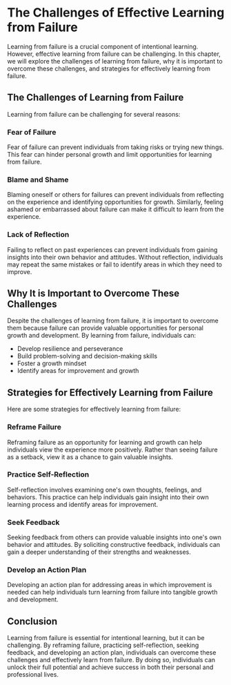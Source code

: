The Challenges of Effective Learning from Failure
===============================================================

Learning from failure is a crucial component of intentional learning. However, effective learning from failure can be challenging. In this chapter, we will explore the challenges of learning from failure, why it is important to overcome these challenges, and strategies for effectively learning from failure.

The Challenges of Learning from Failure
---------------------------------------

Learning from failure can be challenging for several reasons:

### Fear of Failure

Fear of failure can prevent individuals from taking risks or trying new things. This fear can hinder personal growth and limit opportunities for learning from failure.

### Blame and Shame

Blaming oneself or others for failures can prevent individuals from reflecting on the experience and identifying opportunities for growth. Similarly, feeling ashamed or embarrassed about failure can make it difficult to learn from the experience.

### Lack of Reflection

Failing to reflect on past experiences can prevent individuals from gaining insights into their own behavior and attitudes. Without reflection, individuals may repeat the same mistakes or fail to identify areas in which they need to improve.

Why It is Important to Overcome These Challenges
------------------------------------------------

Despite the challenges of learning from failure, it is important to overcome them because failure can provide valuable opportunities for personal growth and development. By learning from failure, individuals can:

* Develop resilience and perseverance
* Build problem-solving and decision-making skills
* Foster a growth mindset
* Identify areas for improvement and growth

Strategies for Effectively Learning from Failure
------------------------------------------------

Here are some strategies for effectively learning from failure:

### Reframe Failure

Reframing failure as an opportunity for learning and growth can help individuals view the experience more positively. Rather than seeing failure as a setback, view it as a chance to gain valuable insights.

### Practice Self-Reflection

Self-reflection involves examining one's own thoughts, feelings, and behaviors. This practice can help individuals gain insight into their own learning process and identify areas for improvement.

### Seek Feedback

Seeking feedback from others can provide valuable insights into one's own behavior and attitudes. By soliciting constructive feedback, individuals can gain a deeper understanding of their strengths and weaknesses.

### Develop an Action Plan

Developing an action plan for addressing areas in which improvement is needed can help individuals turn learning from failure into tangible growth and development.

Conclusion
----------

Learning from failure is essential for intentional learning, but it can be challenging. By reframing failure, practicing self-reflection, seeking feedback, and developing an action plan, individuals can overcome these challenges and effectively learn from failure. By doing so, individuals can unlock their full potential and achieve success in both their personal and professional lives.


